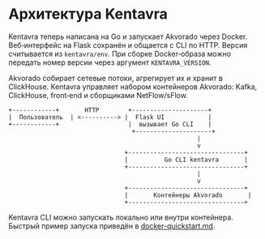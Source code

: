 # Архитектура Kentavra

Kentavra теперь написана на Go и запускает Akvorado через Docker.
Веб‑интерфейс на Flask сохранён и общается с CLI по HTTP.
Версия считывается из `kentavra/env`. При сборке Docker‑образа можно
передать номер версии через аргумент `KENTAVRA_VERSION`.

Akvorado собирает сетевые потоки, агрегирует их и хранит в ClickHouse.
Kentavra управляет набором контейнеров Akvorado: Kafka, ClickHouse,
front‑end и сборщиками NetFlow/sFlow.

```
+------------+       HTTP        +---------------------+
|  Пользователь  | <----------> |  Flask UI            |
+------------+                   |  вызывает Go CLI    |
                                  +---------------------+
                                                    |
                                                    v
                                +--------------------------------+
                                |          Go CLI kentavra       |
                                +--------------------------------+
                                                    |
                                                    v
                                +--------------------------------+
                                |       Контейнеры Akvorado       |
                                +--------------------------------+
```


Kentavra CLI можно запускать локально или внутри контейнера. Быстрый пример запуска приведён в [docker-quickstart.md](docker-quickstart.md).
